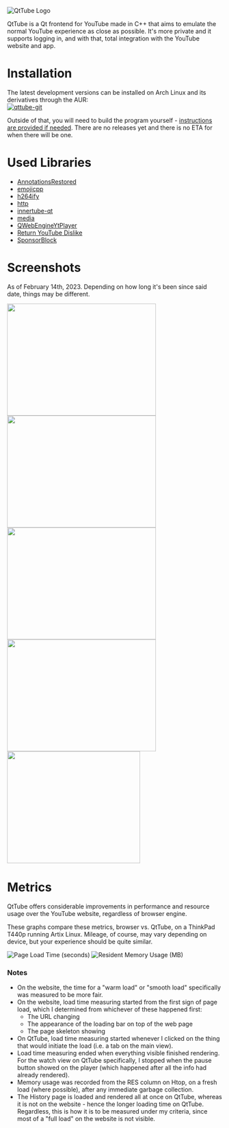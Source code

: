 ![QtTube Logo](https://user-images.githubusercontent.com/42720004/192839093-ff0565f2-862f-4cee-a026-5cc0cadb20b5.png)

QtTube is a Qt frontend for YouTube made in C++ that aims to emulate the normal YouTube experience as close as possible. It's more private and it supports logging in, and with that, total integration with the YouTube website and app.

# Installation
The latest development versions can be installed on Arch Linux and its derivatives through the AUR:<br>
[![qttube-git](https://img.shields.io/badge/aur-qttube--git-blue)](https://aur.archlinux.org/packages/qttube-git/)

Outside of that, you will need to build the program yourself - [instructions are provided if needed](https://github.com/BowDown097/QtTube/blob/master/BUILD_INSTRUCTIONS.md). There are no releases yet and there is no ETA for when there will be one.

# Used Libraries
- [AnnotationsRestored](https://github.com/isaackd/AnnotationsRestored)
- [emojicpp](https://github.com/99x/emojicpp)
- [h264ify](https://github.com/erkserkserks/h264ify)
- [http](https://github.com/flaviotordini/http)
- [innertube-qt](https://github.com/BowDown097/innertube-qt)
- [media](https://github.com/flaviotordini/media)
- [QWebEngineYtPlayer](https://github.com/keshavbhatt/QWebengineYtPlayer)
- [Return YouTube Dislike](https://github.com/Anarios/return-youtube-dislike)
- [SponsorBlock](https://github.com/ajayyy/SponsorBlock)

# Screenshots
As of February 14th, 2023. Depending on how long it's been since said date, things may be different.
<div display="flex">
<img src="https://user-images.githubusercontent.com/42720004/218771944-0bbc6274-b035-49db-9164-25362063f830.png" width="348" height="261" />
<img src="https://user-images.githubusercontent.com/42720004/218772018-54a62777-3b73-4691-b1f1-e86d32a57805.png" width="348" height="261" />
<img src="https://user-images.githubusercontent.com/42720004/218772094-a689e1d8-ff9c-4013-b9ab-06f267e9cc52.png" width="348" height="261" />
<img src="https://user-images.githubusercontent.com/42720004/218772224-d292ee5f-0c1a-4a7a-8beb-e5da35d213b3.png" width="348" height="261" />
<img src="https://user-images.githubusercontent.com/42720004/218772152-bae43dd9-5950-4872-9f38-07c518d5d865.png" width="311" height="261" />
</div>

# Metrics
QtTube offers considerable improvements in performance and resource usage over the YouTube website, regardless of browser engine.

These graphs compare these metrics, browser vs. QtTube, on a ThinkPad T440p running Artix Linux. Mileage, of course, may vary depending on device, but your experience should be quite similar.

![Page Load Time (seconds)](https://user-images.githubusercontent.com/42720004/228050796-60fc6aad-b962-4936-9019-6ec44e468378.png)
![Resident Memory Usage (MB)](https://user-images.githubusercontent.com/42720004/228050816-e3879449-a383-4022-bdc8-4c28adbd87de.png)

### Notes
- On the website, the time for a "warm load" or "smooth load" specifically was measured to be more fair.
- On the website, load time measuring started from the first sign of page load, which I determined from whichever of these happened first:
  - The URL changing
  - The appearance of the loading bar on top of the web page
  - The page skeleton showing
- On QtTube, load time measuring started whenever I clicked on the thing that would initiate the load (i.e. a tab on the main view).
- Load time measuring ended when everything visible finished rendering. For the watch view on QtTube specifically, I stopped when the pause button showed on the player (which happened after all the info had already rendered).
- Memory usage was recorded from the RES column on Htop, on a fresh load (where possible), after any immediate garbage collection.
- The History page is loaded and rendered all at once on QtTube, whereas it is not on the website - hence the longer loading time on QtTube. Regardless, this is how it is to be measured under my criteria, since most of a "full load" on the website is not visible.
